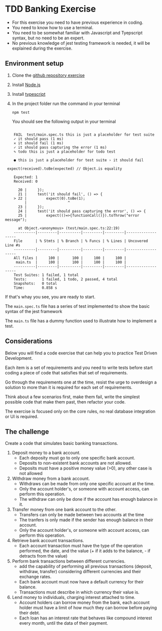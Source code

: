 # TDD Banking Exercise

* For this exercise you need to have previous experience in coding.
* You need to know how to use a terminal.
* You need to be somewhat familiar with Javascript and Tyepscript syntax, but no need to be an expert.
* No previous knowledge of jest testing framework is needed, it will be explained during the exercise.

## Environment setup
1. Clone the [github repository exercise](https://github.com/vitorq/ts-tdd-banking-exercise)
2. Install [Node.js](https://radixweb.com/blog/installing-npm-and-nodejs-on-windows-and-mac) 
3. Install [typescript](https://www.typescriptlang.org/download)
4. In the project folder run the command in your terminal

    ```console
    npm test 
    ```

    You should see the following output in your terminal

```console

    FAIL  test/main.spec.ts this is just a placeholder for test suite
    ✓ it should pass (1 ms)
    ✕ it should fail (1 ms)
    ✓ it should pass capturing the error (1 ms)
    ✎ todo this is just a placeholder for todo test

    ● this is just a placeholder for test suite › it should fail

 expect(received).toBe(expected) // Object.is equality

    Expected: 1
    Received: 0

      20 |     });
      21 |     test('it should fail', () => {
    > 22 |         expect(0).toBe(1);
         |                   ^
      23 |     });
      24 |     test('it should pass capturing the error', () => {
      25 |         expect(()=>{functionCall()}).toThrow("error message");

      at Object.<anonymous> (test/main.spec.ts:22:19)
    ----------|---------|----------|---------|---------|-------------------
    File      | % Stmts | % Branch | % Funcs | % Lines | Uncovered Line #s 
    ----------|---------|----------|---------|---------|-------------------
    All files |     100 |      100 |     100 |     100 |                   
     main.ts  |     100 |      100 |     100 |     100 |                   
    ----------|---------|----------|---------|---------|-------------------
    Test Suites: 1 failed, 1 total
    Tests:       1 failed, 1 todo, 2 passed, 4 total
    Snapshots:   0 total
    Time:        0.858 s 
```  
If that's whay you see, you are ready to start.

The `main.spec.ts` file has a series of test implemented to show the basic syntax of the jest framework

The `main.ts` file has a dummy function used to illustrate how to implement a test.

## Considerations
 
 Below you will find a code exercise that can help you to practice Test Driven Development.

 Each item is a set of requirements and you need to write tests before start coding a piece of code that satisfies that set of requirements.

 Go through the requirements one at the time, resist the urge to overdesign a solution to more than it is required for each set of requirements. 
 
 Think about a few scenarios first, make them fail, write the simplest possible code that make them past, then refactor your code.

 The exercise is focused only on the core rules, no real database integration or UI is required.

 ## The challenge

 Create a code that simulates basic banking transactions.

 1. Deposit money to a bank account.
    - Each deposity must go to only one specific bank account.
    - Deposits to non-existent bank accounts are not allowed.
    - Deposits must have a positive money value (>0), any other case is not allowed
 2. Withdraw money from a bank account.
    - Withdraws can be made from only one specific account at the time.
    - Only the account holder's, or someone with account access, can perform this operation.
    - The withdraw can only be done if the account has enough balance in it.
 3. Transfer money from one bank account to the other.
    - Transfers can only be made between two accounts at the time
    - The tranfers is only made if the sender has enough balance in their account.
    - Only the account holder's, or someone with account access, can perform this operation.
 4. Retrieve bank account transactions.
    - Each account transaction must have the type of the operation performed, the date, and the value (+ if it adds to the balance, - if detracts from the value)
 5. Perform bank transactions between different currencies.
    - add the capability of performing all previous transactions (deposit, withdraw, transfer) considering different currencies and their exchange rates.
    - Each bank account must now have a default currency for their balance.
    - Transactions must describe in which currency their value is.
 6. Lend money to individuals, charging interest attached to time.
    - Account holders can borrow money from the bank, each account holder must have a limit of how much they can borrow before paying their debt.
    - Each loan has an interest rate that behaves like compound interest every month, until the data of their payment.
 
